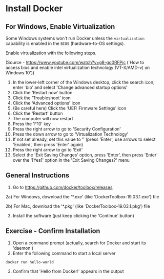 # Install Docker

## For Windows, Enable Virtualization
Some Windows systems won't run Docker unless the `virtualization`
capability is enabled in the `BIOS` (hardware-to-OS settings).

Enable virtualization with the following steps.

(Source - https://www.youtube.com/watch?v=g8-go0RFPjc
('How to access bios and enable intel virtualization technology
(VT-X/AMD-v) on Windows 10'))

1) In the lower-left corner of the Windows desktop, click the search icon,
enter 'bio' and select 'Change advanced startup options'
2) Click the 'Restart now' button
3) Click the 'Troubleshoot' icon
4) Click the 'Advanced options' icon
5) (Be careful here) Click the 'UEFI Firmware Settings' icon
6) Click the 'Restart' button
7) The computer will now restart
8) Press the 'F10' key
9) Press the right arrow to go to 'Security Configuration'
10) Press the down arrow to go to 'Virtualization Technology'
11) If not set already, set this value to '<Enabled>'
(press 'Enter', use arrows to select 'Enabled', then press 'Enter' again)
12) Press the right arrow to go to 'Exit'
13) Select the 'Exit Saving Changes' option, press 'Enter',
then press 'Enter' over the '[Yes]' option in the 'Exit Saving Changes?' menu

## General Instructions
1) Go to https://github.com/docker/toolbox/releases

2a) For Windows, download the '*.exe' (like 'DockerToolbox-19.03.1.exe') file

2b) For Mac, download the '*.pkg' (like 'DockerToolbox-19.03.1.pkg') file

3) Install the software (just keep clicking the 'Continue' button)

## Exercise - Confirm Installation

1) Open a command prompt (actually, search for Docker and start its 'daemon')
2) Enter the following command to start a local server
```
docker run hello-world
```
3) Confirm that 'Hello from Docker!' appears in the output